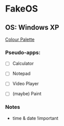 # FakeOS

## OS: Windows XP

[Colour Palette](https://coolors.co/1362c9-4691ec-d3e5fb-1e8c1e-1f58d9-0a92eb)

### Pseudo-apps:

- [ ] Calculator
- [ ] Notepad
- [ ] Video Player
- [ ] (maybe) Paint



### Notes

- time & date !important